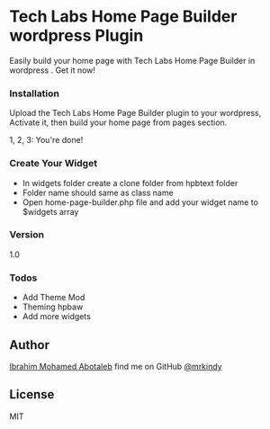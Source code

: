 # Tech Labs Home Page Builder wordpress Plugin

Easily build your home page with Tech Labs Home Page Builder in wordpress . Get it now!

### Installation
Upload the Tech Labs Home Page Builder plugin to your wordpress, Activate it, then build your home page from pages section.

1, 2, 3: You\'re done!

### Create Your Widget
* In widgets folder create a clone folder from hpbtext folder
* Folder name should same as class name
* Open home-page-builder.php file and add your widget name to $widgets array

### Version
1.0

### Todos

 - Add Theme Mod
 - Theming hpbaw
 - Add more widgets

Author
----
[Ibrahim Mohamed Abotaleb](https://www.mrkindy.com) find me on GitHub [@mrkindy](https://github.com/mrkindy)

License
----
MIT
